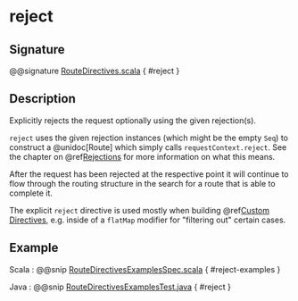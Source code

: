 # reject

## Signature

@@signature [RouteDirectives.scala]($akka-http$/akka-http/src/main/scala/akka/http/scaladsl/server/directives/RouteDirectives.scala) { #reject }

## Description

Explicitly rejects the request optionally using the given rejection(s).

`reject` uses the given rejection instances (which might be the empty `Seq`) to construct a @unidoc[Route] which simply
calls `requestContext.reject`. See the chapter on @ref[Rejections](../../rejections.md) for more information on what this means.

After the request has been rejected at the respective point it will continue to flow through the routing structure in
the search for a route that is able to complete it.

The explicit `reject` directive is used mostly when building @ref[Custom Directives](../custom-directives.md), e.g. inside of a `flatMap`
modifier for "filtering out" certain cases.

## Example

Scala
:  @@snip [RouteDirectivesExamplesSpec.scala]($test$/scala/docs/http/scaladsl/server/directives/RouteDirectivesExamplesSpec.scala) { #reject-examples }

Java
:  @@snip [RouteDirectivesExamplesTest.java]($test$/java/docs/http/javadsl/server/directives/RouteDirectivesExamplesTest.java) { #reject }
